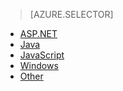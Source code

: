 > [AZURE.SELECTOR]
- [ASP.NET](../articles/application-insights/app-insights-start-monitoring-app-health-usage.md)
- [Java](../articles/application-insights/app-insights-java-get-started.md)
- [JavaScript](../articles/application-insights/app-insights-javascript.md)
- [Windows](../articles/application-insights/app-insights-windows-desktop.md)
- [Other](../articles/application-insights/app-insights-platforms.md)


<!--HONumber=Apr16_HO1-->


